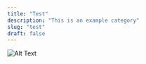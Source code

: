 ```yaml
---
title: "Test"
description: "This is an example category"
slug: "test"
draft: false
---
```




![Alt Text](/images/cv/CV_RAJON.tiff)

